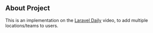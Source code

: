 
## About Project

This is an implementation on the [Laravel Daily](https://www.youtube.com/watch?v=5T83czFrfEU&ab_channel=LaravelDaily) video, to add multiple locations/teams to users.




